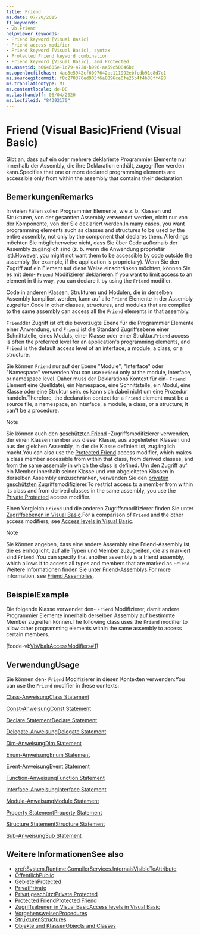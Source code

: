 ```yaml
---
title: Friend
ms.date: 07/20/2015
f1_keywords:
- vb.Friend
helpviewer_keywords:
- Friend keyword [Visual Basic]
- Friend access modifier
- Friend keyword [Visual Basic], syntax
- Protected Friend keyword combination
- Friend keyword [Visual Basic], and Protected
ms.assetid: b664605e-1c79-4728-b996-aa59c50846bc
ms.openlocfilehash: 4ac8e5942cf6097642ec111992ebfcdb91e8d7c1
ms.sourcegitcommit: f8c270376ed905f6a8896ce0fe25b4f4b38ff498
ms.translationtype: MT
ms.contentlocale: de-DE
ms.lasthandoff: 06/04/2020
ms.locfileid: "84392170"
---
```

# <a name="friend-visual-basic"></a><span data-ttu-id="e918a-102">Friend (Visual Basic)</span><span class="sxs-lookup"><span data-stu-id="e918a-102">Friend (Visual Basic)</span></span>
<span data-ttu-id="e918a-103">Gibt an, dass auf ein oder mehrere deklarierte Programmier Elemente nur innerhalb der Assembly, die ihre Deklaration enthält, zugegriffen werden kann.</span><span class="sxs-lookup"><span data-stu-id="e918a-103">Specifies that one or more declared programming elements are accessible only from within the assembly that contains their declaration.</span></span>  
  
## <a name="remarks"></a><span data-ttu-id="e918a-104">Bemerkungen</span><span class="sxs-lookup"><span data-stu-id="e918a-104">Remarks</span></span>  
 <span data-ttu-id="e918a-105">In vielen Fällen sollen Programmier Elemente, wie z. b. Klassen und Strukturen, von der gesamten Assembly verwendet werden, nicht nur von der Komponente, von der Sie deklariert werden.</span><span class="sxs-lookup"><span data-stu-id="e918a-105">In many cases, you want programming elements such as classes and structures to be used by the entire assembly, not only by the component that declares them.</span></span> <span data-ttu-id="e918a-106">Allerdings möchten Sie möglicherweise nicht, dass Sie über Code außerhalb der Assembly zugänglich sind (z. b. wenn die Anwendung proprietär ist).</span><span class="sxs-lookup"><span data-stu-id="e918a-106">However, you might not want them to be accessible by code outside the assembly (for example, if the application is proprietary).</span></span> <span data-ttu-id="e918a-107">Wenn Sie den Zugriff auf ein Element auf diese Weise einschränken möchten, können Sie es mit dem- `Friend` Modifizierer deklarieren.</span><span class="sxs-lookup"><span data-stu-id="e918a-107">If you want to limit access to an element in this way, you can declare it by using the `Friend` modifier.</span></span>  
  
 <span data-ttu-id="e918a-108">Code in anderen Klassen, Strukturen und Modulen, die in derselben Assembly kompiliert werden, kann auf alle `Friend` Elemente in der Assembly zugreifen.</span><span class="sxs-lookup"><span data-stu-id="e918a-108">Code in other classes, structures, and modules that are compiled to the same assembly can access all the `Friend` elements in that assembly.</span></span>  
  
 <span data-ttu-id="e918a-109">`Friend`der Zugriff ist oft die bevorzugte Ebene für die Programmier Elemente einer Anwendung, und `Friend` ist die Standard Zugriffsebene einer Schnittstelle, eines Moduls, einer Klasse oder einer Struktur.</span><span class="sxs-lookup"><span data-stu-id="e918a-109">`Friend` access is often the preferred level for an application's programming elements, and `Friend` is the default access level of an interface, a module, a class, or a structure.</span></span>  
  
 <span data-ttu-id="e918a-110">Sie können `Friend` nur auf der Ebene "Module", "Interface" oder "Namespace" verwenden.</span><span class="sxs-lookup"><span data-stu-id="e918a-110">You can use `Friend` only at the module, interface, or namespace level.</span></span> <span data-ttu-id="e918a-111">Daher muss der Deklarations Kontext für ein- `Friend` Element eine Quelldatei, ein Namespace, eine Schnittstelle, ein Modul, eine Klasse oder eine Struktur sein. es kann sich dabei nicht um eine Prozedur handeln.</span><span class="sxs-lookup"><span data-stu-id="e918a-111">Therefore, the declaration context for a `Friend` element must be a source file, a namespace, an interface, a module, a class, or a structure; it can't be a procedure.</span></span>  

> [!NOTE]
> <span data-ttu-id="e918a-112">Sie können auch den [geschützten Friend](protected-friend.md) -Zugriffsmodifizierer verwenden, der einen Klassenmember aus dieser Klasse, aus abgeleiteten Klassen und aus der gleichen Assembly, in der die Klasse definiert ist, zugänglich macht.</span><span class="sxs-lookup"><span data-stu-id="e918a-112">You can also use the [Protected Friend](protected-friend.md) access modifier, which makes a class member accessible from within that class, from derived classes, and from the same assembly in which the class is defined.</span></span> <span data-ttu-id="e918a-113">Um den Zugriff auf ein Member innerhalb seiner Klasse und von abgeleiteten Klassen in derselben Assembly einzuschränken, verwenden Sie den [privaten geschützten](private-protected.md) Zugriffsmodifizierer.</span><span class="sxs-lookup"><span data-stu-id="e918a-113">To restrict access to a member from within its class and from derived classes in the same assembly, you use the [Private Protected](private-protected.md) access modifier.</span></span>

 <span data-ttu-id="e918a-114">Einen Vergleich `Friend` und die anderen Zugriffsmodifizierer finden Sie unter [Zugriffsebenen in Visual Basic](../../programming-guide/language-features/declared-elements/access-levels.md).</span><span class="sxs-lookup"><span data-stu-id="e918a-114">For a comparison of `Friend` and the other access modifiers, see [Access levels in Visual Basic](../../programming-guide/language-features/declared-elements/access-levels.md).</span></span>  
  
> [!NOTE]
> <span data-ttu-id="e918a-115">Sie können angeben, dass eine andere Assembly eine Friend-Assembly ist, die es ermöglicht, auf alle Typen und Member zuzugreifen, die als markiert sind `Friend` .</span><span class="sxs-lookup"><span data-stu-id="e918a-115">You can specify that another assembly is a friend assembly, which allows it to access all types and members that are marked as `Friend`.</span></span> <span data-ttu-id="e918a-116">Weitere Informationen finden Sie unter [Friend-Assemblys](../../../standard/assembly/friend.md).</span><span class="sxs-lookup"><span data-stu-id="e918a-116">For more information, see [Friend Assemblies](../../../standard/assembly/friend.md).</span></span>

## <a name="example"></a><span data-ttu-id="e918a-117">Beispiel</span><span class="sxs-lookup"><span data-stu-id="e918a-117">Example</span></span>  
 <span data-ttu-id="e918a-118">Die folgende Klasse verwendet den- `Friend` Modifizierer, damit andere Programmier Elemente innerhalb derselben Assembly auf bestimmte Member zugreifen können.</span><span class="sxs-lookup"><span data-stu-id="e918a-118">The following class uses the `Friend` modifier to allow other programming elements within the same assembly to access certain members.</span></span>  
  
 [!code-vb[VbVbalrAccessModifiers#1](~/samples/snippets/visualbasic/VS_Snippets_VBCSharp/vbvbalraccessmodifiers/vb/class1.vb#1)]  
  
## <a name="usage"></a><span data-ttu-id="e918a-119">Verwendung</span><span class="sxs-lookup"><span data-stu-id="e918a-119">Usage</span></span>  
 <span data-ttu-id="e918a-120">Sie können den- `Friend` Modifizierer in diesen Kontexten verwenden:</span><span class="sxs-lookup"><span data-stu-id="e918a-120">You can use the `Friend` modifier in these contexts:</span></span>  
  
 [<span data-ttu-id="e918a-121">Class-Anweisung</span><span class="sxs-lookup"><span data-stu-id="e918a-121">Class Statement</span></span>](../statements/class-statement.md)  
  
 [<span data-ttu-id="e918a-122">Const-Anweisung</span><span class="sxs-lookup"><span data-stu-id="e918a-122">Const Statement</span></span>](../statements/const-statement.md)  
  
 [<span data-ttu-id="e918a-123">Declare Statement</span><span class="sxs-lookup"><span data-stu-id="e918a-123">Declare Statement</span></span>](../statements/declare-statement.md)  
  
 [<span data-ttu-id="e918a-124">Delegate-Anweisung</span><span class="sxs-lookup"><span data-stu-id="e918a-124">Delegate Statement</span></span>](../statements/delegate-statement.md)  
  
 [<span data-ttu-id="e918a-125">Dim-Anweisung</span><span class="sxs-lookup"><span data-stu-id="e918a-125">Dim Statement</span></span>](../statements/dim-statement.md)  
  
 [<span data-ttu-id="e918a-126">Enum-Anweisung</span><span class="sxs-lookup"><span data-stu-id="e918a-126">Enum Statement</span></span>](../statements/enum-statement.md)  
  
 [<span data-ttu-id="e918a-127">Event-Anweisung</span><span class="sxs-lookup"><span data-stu-id="e918a-127">Event Statement</span></span>](../statements/event-statement.md)  
  
 [<span data-ttu-id="e918a-128">Function-Anweisung</span><span class="sxs-lookup"><span data-stu-id="e918a-128">Function Statement</span></span>](../statements/function-statement.md)  
  
 [<span data-ttu-id="e918a-129">Interface-Anweisung</span><span class="sxs-lookup"><span data-stu-id="e918a-129">Interface Statement</span></span>](../statements/interface-statement.md)  
  
 [<span data-ttu-id="e918a-130">Module-Anweisung</span><span class="sxs-lookup"><span data-stu-id="e918a-130">Module Statement</span></span>](../statements/module-statement.md)  
  
 [<span data-ttu-id="e918a-131">Property Statement</span><span class="sxs-lookup"><span data-stu-id="e918a-131">Property Statement</span></span>](../statements/property-statement.md)  
  
 [<span data-ttu-id="e918a-132">Structure Statement</span><span class="sxs-lookup"><span data-stu-id="e918a-132">Structure Statement</span></span>](../statements/structure-statement.md)  
  
 [<span data-ttu-id="e918a-133">Sub-Anweisung</span><span class="sxs-lookup"><span data-stu-id="e918a-133">Sub Statement</span></span>](../statements/sub-statement.md)  
  
## <a name="see-also"></a><span data-ttu-id="e918a-134">Weitere Informationen</span><span class="sxs-lookup"><span data-stu-id="e918a-134">See also</span></span>

- <xref:System.Runtime.CompilerServices.InternalsVisibleToAttribute>
- [<span data-ttu-id="e918a-135">Öffentlich</span><span class="sxs-lookup"><span data-stu-id="e918a-135">Public</span></span>](public.md)
- [<span data-ttu-id="e918a-136">Gebieten</span><span class="sxs-lookup"><span data-stu-id="e918a-136">Protected</span></span>](protected.md)
- [<span data-ttu-id="e918a-137">Privat</span><span class="sxs-lookup"><span data-stu-id="e918a-137">Private</span></span>](private.md)
- [<span data-ttu-id="e918a-138">Privat geschützt</span><span class="sxs-lookup"><span data-stu-id="e918a-138">Private Protected</span></span>](./private-protected.md)
- [<span data-ttu-id="e918a-139">Protected Friend</span><span class="sxs-lookup"><span data-stu-id="e918a-139">Protected Friend</span></span>](./protected-friend.md)
- [<span data-ttu-id="e918a-140">Zugriffsebenen in Visual Basic</span><span class="sxs-lookup"><span data-stu-id="e918a-140">Access levels in Visual Basic</span></span>](../../programming-guide/language-features/declared-elements/access-levels.md)
- [<span data-ttu-id="e918a-141">Vorgehensweisen</span><span class="sxs-lookup"><span data-stu-id="e918a-141">Procedures</span></span>](../../programming-guide/language-features/procedures/index.md)
- [<span data-ttu-id="e918a-142">Strukturen</span><span class="sxs-lookup"><span data-stu-id="e918a-142">Structures</span></span>](../../programming-guide/language-features/data-types/structures.md)
- [<span data-ttu-id="e918a-143">Objekte und Klassen</span><span class="sxs-lookup"><span data-stu-id="e918a-143">Objects and Classes</span></span>](../../programming-guide/language-features/objects-and-classes/index.md)
